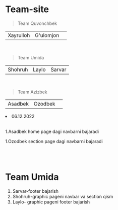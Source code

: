 # Team-site


>Team Quvonchbek


|   |  |  |
|  --    | -- |  --|
| Xayrulloh | G'ulomjon |  |
<br>

>Team Umida


|   |  |  |
|  --    | -- |  --|
| Shohruh | Laylo |  Sarvar |
<br>

>Team Azizbek


|   |  |  |
|  --    | -- |  --|
| Asadbek | Ozodbek |  |
<li>06.12.2022</li>
<br>
<p>1.Asadbek home page dagi navbarni bajaradi</p>
<p>1.Ozodbek section page dagi navbarni bajaradi</p>
<br>
<br>
<h1> Team Umida </h1>
<ol>
<li>Sarvar-footer bajarish</li>   
<!-- 06.12.2022 tugashi kerak -->
<li>Shohruh-graphic pageni navbar va section qism</li>
<!-- 7.12.2022 17:00gacha tugashi kerak -->
<li>Laylo- graphic pageni footer bajarish</li>
<!-- 8.12.2022 tugashi kerak -->
 </ol>


